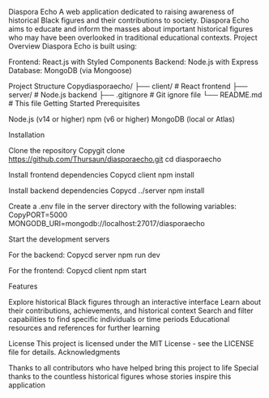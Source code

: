Diaspora Echo
A web application dedicated to raising awareness of historical Black figures and their contributions to society. Diaspora Echo aims to educate and inform the masses about important historical figures who may have been overlooked in traditional educational contexts.
Project Overview
Diaspora Echo is built using:

Frontend: React.js with Styled Components
Backend: Node.js with Express
Database: MongoDB (via Mongoose)

Project Structure
Copydiasporaecho/
├── client/            # React frontend
├── server/            # Node.js backend
├── .gitignore         # Git ignore file
└── README.md          # This file
Getting Started
Prerequisites

Node.js (v14 or higher)
npm (v6 or higher)
MongoDB (local or Atlas)

Installation

Clone the repository
Copygit clone https://github.com/Thursaun/diasporaecho.git
cd diasporaecho

Install frontend dependencies
Copycd client
npm install

Install backend dependencies
Copycd ../server
npm install

Create a .env file in the server directory with the following variables:
CopyPORT=5000
MONGODB_URI=mongodb://localhost:27017/diasporaecho

Start the development servers

For the backend:
Copycd server
npm run dev

For the frontend:
Copycd client
npm start




Features

Explore historical Black figures through an interactive interface
Learn about their contributions, achievements, and historical context
Search and filter capabilities to find specific individuals or time periods
Educational resources and references for further learning

License
This project is licensed under the MIT License - see the LICENSE file for details.
Acknowledgments

Thanks to all contributors who have helped bring this project to life
Special thanks to the countless historical figures whose stories inspire this application